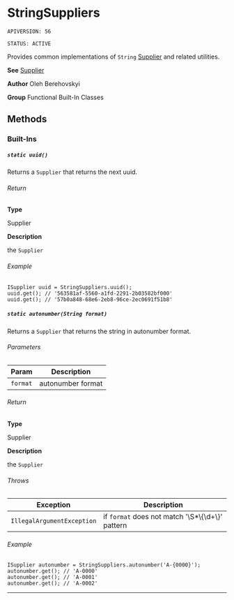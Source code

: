 # StringSuppliers

`APIVERSION: 56`

`STATUS: ACTIVE`

Provides common implementations of `String` [Supplier](/docs/Functional-Abstract-Classes/Supplier.md) and related utilities.


**See** [Supplier](/docs/Functional-Abstract-Classes/Supplier.md)


**Author** Oleh Berehovskyi


**Group** Functional Built-In Classes

## Methods
### Built-Ins
##### `static uuid()`

Returns a `Supplier` that returns the next uuid.

###### Return

**Type**

Supplier

**Description**

the `Supplier`

###### Example
```apex
ISupplier uuid = StringSuppliers.uuid();
uuid.get(); // '563581af-5560-a1fd-2291-2b03582bf000'
uuid.get(); // '57b0a848-68e6-2eb8-96ce-2ec0691f51b8'
```

##### `static autonumber(String format)`

Returns a `Supplier` that returns the string in autonumber format.

###### Parameters
|Param|Description|
|---|---|
|`format`|autonumber format|

###### Return

**Type**

Supplier

**Description**

the `Supplier`

###### Throws
|Exception|Description|
|---|---|
|`IllegalArgumentException`|if `format` does not match '\\S*\\{\\d+\\}' pattern|

###### Example
```apex
ISupplier autonumber = StringSuppliers.autonumber('A-{0000}');
autonumber.get(); // 'A-0000'
autonumber.get(); // 'A-0001'
autonumber.get(); // 'A-0002'
```

---
